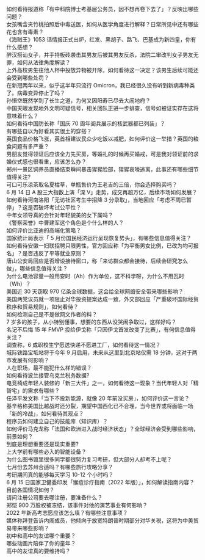 如何看待报道称「有中科院博士考基层公务员，因不想再卷下去了」？反映出哪些问题？  
女孩嘴含夹竹桃拍照后中毒送医，如何从医学角度进行解释？日常所见中还有哪些花也含有毒素？  
《海贼王》1053 话情报正式出炉，红发、黑胡子、路飞、巴基成为新四皇，你有什么感想？  
醉汉搭讪女子，并手持板砖袭击其男友后被其男友反杀，法院二审改判女子男友无罪，如何从法律角度解读？  
上外高校男生往他人杯中投放异物被开除，如何看待这一决定？该男生后续可能还会受到哪些处罚？  
在新冠两年以来，似乎这半年只流行 Omicron，我已经很久没有听到新病毒种类了。病毒变异停止了吗？  
孙悟空既然学到了长生之道，为何又因阳寿已尽去大闹地府？  
中国天眼发现地外文明可疑信号，相关团队正进一步排查，信号如被证实存在这将意味着什么？  
如何看待中国防长称「国庆 70 周年阅兵展示的核武器都已列装」？  
有哪些自以为好看其实很土的穿搭？  
英国食品价格飞涨，英首相建议民众少吃饭以减肥，如何评价这一举措？英国的粮食问题有多严重？  
男朋友觉得领证后应该全力先买房，等婚礼的时候再买婚戒，可是我对领证前的求婚仪式感也很看重，应该怎么办？  
郑州一景区饲养员直播结束瞬间暴击猩猩脸部，猩猩哀嚎逃离，此事还有哪些细节值得关注?  
可口可乐凉茶取名夏枯草，单瓶售价为王老吉的三倍，你会选择购买吗？  
6 月 14 日 A 股三大指数上演「深 V」走势，成交再超万亿，后续市场如何发展？  
如何看待河南洛阳「无访社区考生中招降 3 分录取」，当地回应「考虑不周已暂停」？这是否破坏考试公平性？  
中年女领导真的会针对年轻貌美的女下属吗？  
《警察荣誉》中曹建军这个角色是个什么样的人？  
如何评价比亚迪的高端化策略？  
国家统计局表示「 5 月份国民经济运行呈现恢复势头」，有哪些信息值得关注？  
如何看待安徽一妇联招聘只限男性，官方回应称「为平衡男女比例，已改为均可报名」？是否违反了平等就业原则？  
唐山公安局回应是否增设接待窗口，称「来访群众都会接待，后续会研究怎么做」，哪些信息值得关注？  
为什么电池容量一般用安时（Ah）作为单位，这不科学呀，为什么不用瓦时（Wh）？  
美国近 30 天窃取 970 亿条全球数据，这会给全球网络安全带来哪些影响？  
美国两党议员就一项阻止对华投资提案达成一致，外交部回应「严重破坏国际经贸秩序和贸易规则」，如何看待？  
如何检测自己是不是做网文作者的料？  
7 岁多的孩子，从小特别懂事，想要的东西从没哭闹争取过，这样好吗？  
名记不后悔 15 年 FMVP 投给伊戈称「只因伊戈首发改变了比赛」，有何信息值得关注？  
调查称，6 成职校生宁愿送快递不愿进工厂，如何看待这一情况？  
城际铁路宝坻站将于今年 9 月启用，未来从这里到北京站仅需 18 分钟，这对于两市发展有何影响？  
人在职场，最不能犯什么样的错误？  
如何看待波兰接管乌克兰税务数据?  
电竞椅成年轻人装修的「新三大件」之一，如何看待这一现象？当代年轻人对「精智宅」的需求有哪些？  
任泽平发文称「当下不投新能源，就像 20 年前没买房」，如何评价这一言论？  
基辛格称美国比越战时还分裂，期望中国西化已不合理，当今世界或将面临一场「新的冷战」，如何看待其观点？  
程序员如何建立自己的技能库（知识库）？  
如何评价马克龙称「法国和欧洲进入战时经济状态」？全球经济会受到哪些影响，前景如何？  
到底是理想重要还是现实重要?  
上大学前有哪些必入的智能设备？  
为什么图书馆里很多同学都很努力复习考研，但大部分人却考不上呢？  
七月份去苏州合适吗？有哪些旅行攻略分享？  
考研期间真的能够每天学习 10-12 个小时吗？  
6 月 15 日国家卫健委印发「猴痘诊疗指南（2022 年版）」，如何解读指南内容？目前各国情况如何？  
请问注册公司要去哪注册，要准备什么？  
郑恺 900 万股权被冻结，该事件对他的演艺事业有何影响？  
2022 年新高考志愿应该怎么填？有哪些注意事项？  
媒体称拜登告诉内阁成员，他倾向于放宽特朗普时期部分对华关税，这将为中美贸易带来哪些影响？  
初中和高中的友谊哪个重要？  
哪些动画片陪伴了你的童年？  
高中的友谊真的要维持吗？  
